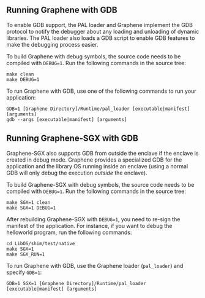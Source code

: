 ## Running Graphene with GDB

To enable GDB support, the PAL loader and Graphene implement the GDB protocol to notify the
debugger about any loading and unloading of dynamic libraries. The PAL loader also loads a
GDB script to enable GDB features to make the debugging process easier.

To build Graphene with debug symbols, the source code needs to be compiled with `DEBUG=1`. Run the
following commands in the source tree:

    make clean
    make DEBUG=1

To run Graphene with GDB, use one of the following commands to run your application:

    GDB=1 [Graphene Directory]/Runtime/pal_loader [executable|manifest] [arguments]
    gdb --args [executable|manifest] [arguments]


## Running Graphene-SGX with GDB

Graphene-SGX also supports GDB from outside the enclave if the enclave is created in debug mode.
Graphene provides a specialized GDB for the application and the library OS running inside an
enclave (using a normal GDB will only debug the execution *outside* the enclave).

To build Graphene-SGX with debug symbols, the source code needs to be compiled with `DEBUG=1`. Run
the following commands in the source tree:

    make SGX=1 clean
    make SGX=1 DEBUG=1

After rebuilding Graphene-SGX with `DEBUG=1`, you need to re-sign the manifest of the application.
For instance, if you want to debug the helloworld program, run the following commands:

    cd LibOS/shim/test/native
    make SGX=1
    make SGX_RUN=1

To run Graphene with GDB, use the Graphene loader (`pal_loader`) and specify `GDB=1`:

    GDB=1 SGX=1 [Graphene Directory]/Runtime/pal_loader [executable|manifest] [arguments]
